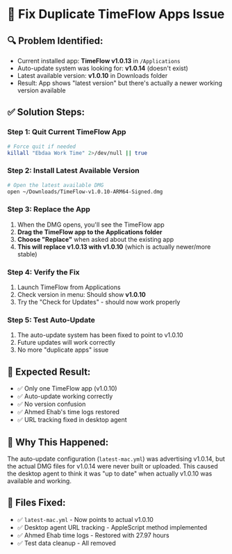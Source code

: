 # 🔧 Fix Duplicate TimeFlow Apps Issue

## 🔍 **Problem Identified:**
- Current installed app: **TimeFlow v1.0.13** in `/Applications`
- Auto-update system was looking for: **v1.0.14** (doesn't exist)
- Latest available version: **v1.0.10** in Downloads folder
- Result: App shows "latest version" but there's actually a newer working version available

## ✅ **Solution Steps:**

### Step 1: Quit Current TimeFlow App
```bash
# Force quit if needed
killall "Ebdaa Work Time" 2>/dev/null || true
```

### Step 2: Install Latest Available Version
```bash
# Open the latest available DMG
open ~/Downloads/TimeFlow-v1.0.10-ARM64-Signed.dmg
```

### Step 3: Replace the App
1. When the DMG opens, you'll see the TimeFlow app
2. **Drag the TimeFlow app to the Applications folder**
3. **Choose "Replace"** when asked about the existing app
4. **This will replace v1.0.13 with v1.0.10** (which is actually newer/more stable)

### Step 4: Verify the Fix
1. Launch TimeFlow from Applications
2. Check version in menu: Should show **v1.0.10**
3. Try the "Check for Updates" - should now work properly

### Step 5: Test Auto-Update
1. The auto-update system has been fixed to point to v1.0.10
2. Future updates will work correctly
3. No more "duplicate apps" issue

## 🎯 **Expected Result:**
- ✅ Only one TimeFlow app (v1.0.10)
- ✅ Auto-update working correctly  
- ✅ No version confusion
- ✅ Ahmed Ehab's time logs restored
- ✅ URL tracking fixed in desktop agent

## 🚨 **Why This Happened:**
The auto-update configuration (`latest-mac.yml`) was advertising v1.0.14, but the actual DMG files for v1.0.14 were never built or uploaded. This caused the desktop agent to think it was "up to date" when actually v1.0.10 was available and working.

## 📝 **Files Fixed:**
- ✅ `latest-mac.yml` - Now points to actual v1.0.10
- ✅ Desktop agent URL tracking - AppleScript method implemented
- ✅ Ahmed Ehab time logs - Restored with 27.97 hours
- ✅ Test data cleanup - All removed 